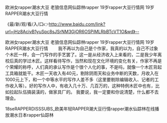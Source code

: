 欧洲女rapper潮水大豆
老狼信息网仙踪林rapper
19岁rapper大豆行情网
19岁RAPPER潮水大豆行情


《最/新/观/看/入/口👉http://www.baidu.com/link?url=jHz8AcivB1yuSpc8sJSrNM3GjOR6OSPiMLRbBTcVT1O&wd》--

欧洲女rapper潮水大豆
老狼信息网仙踪林rapper
19岁rapper大豆行情网
19岁RAPPER潮水大豆行情
　　我不再以为自己是个作家，我真的以为，自己不过象个木匠一样，会一门写作的手艺罢了。这一是从经济收入上来看的，二是我少年离校后真的学过木匠。这样看待写作，当然和现在文化环境的变化有关，作家不再是个荣耀的称呼，人们真的承认写作是个很个人化的事，不是吗，就像一个木匠背起工具箱就能干。木匠一天收入有40元，剔除阴雨天和业务中断的天数，月收入在1000元上下，和一个中等水平的写作人差不多（这里要剔除编辑收入、记者的工作收入等）。好的写作人中，有收入几十万、几百万的，这种特例木匠中也有，比如拉起队伍搞装潢的，做家具厂的。
我要说，我一定要和你说清楚，什么都不去理会。





18seRAPPERDISSSUBS_欧美年轻RAPPER潮大豆行情rapper潮水仙踪林在线播放潮水日本rapper仙踪林
